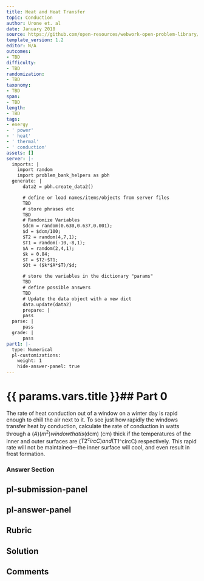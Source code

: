 ```yaml
---
title: Heat and Heat Transfer
topic: Conduction
author: Urone et. al
date: January 2018
source: https://github.com/open-resources/webwork-open-problem-library/tree/master/Contrib/BrockPhysics/College_Physics_Urone/14.Heat_and_Heat_Transfer/14-05.Conduction/NU_U17_14_05_002.pg
template_version: 1.2
editor: N/A
outcomes:
- TBD
difficulty:
- TBD
randomization:
- TBD
taxonomy:
- TBD
span:
- TBD
length:
- TBD
tags:
- energy
- ' power'
- ' heat'
- ' thermal'
- ' conduction'
assets: []
server: |-
  imports: |
    import random
    import problem_bank_helpers as pbh
  generate: |
      data2 = pbh.create_data2()

      # define or load names/items/objects from server files
      TBD
      # store phrases etc
      TBD
      # Randomize Variables
      $dcm = random(0.630,0.637,0.001);
      $d = $dcm/100;
      $T2 = random(4,7,1);
      $T1 = random(-10,-8,1);
      $A = random(2,4,1);
      $k = 0.84;
      $T = $T2-$T1;
      $Qt = ($k*$A*$T)/$d;

      # store the variables in the dictionary "params"
      TBD
      # define possible answers
      TBD
      # Update the data object with a new dict
      data.update(data2)
      prepare: |
      pass
  parse: |
      pass
  grade: |
      pass
part1: |-
  type: Numerical
  pl-customizations:
    weight: 1
    hide-answer-panel: true
---
```


# {{ params.vars.title }}## Part 0 
The rate of heat conduction out of a window on a winter day is rapid enough to chill the air next to it. To see just how rapidly the windows transfer heat by conduction, calculate the rate of conduction in watts through a ($A) (m^2) window that is ($dcm) (cm) thick if the temperatures of the inner and outer surfaces are ($T2^circC) and ($T1^circC) respectively. This rapid rate will not be maintained—the inner surface will cool, and even result in frost formation. 


### Answer Section 


## pl-submission-panel 


## pl-answer-panel 


## Rubric 


## Solution 


## Comments 


